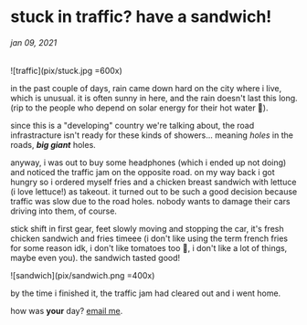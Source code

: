 # stuck in traffic? have a sandwich!

###### jan 09, 2021

![traffic](pix/stuck.jpg =600x)

in the past couple of days, rain came down hard on the city where i live, which is unusual. it is often sunny in here, and the rain doesn't last this long. (rip to the people who depend on solar energy for their hot water 🤦).

since this is a "developing" country we're talking about, the road infrastracture isn't ready for these kinds of showers... meaning *holes* in the roads, ***big giant*** holes.

anyway, i was out to buy some headphones (which i ended up not doing) and noticed the traffic jam on the opposite road. on my way back i got hungry so i ordered myself fries and a chicken breast sandwich with lettuce (i love lettuce!) as takeout. it turned out to be such a good decision because traffic was slow due to the road holes. nobody wants to damage their cars driving into them, of course.

stick shift in first gear, feet slowly moving and stopping the car, it's fresh chicken sandwich and fries timeee (i don't like using the term french fries for some reason idk, i don't like tomatoes too 🤮, i don't like a lot of things, maybe even you). the sandwich tasted good!

![sandwich](pix/sandwich.png =400x)

by the time i finished it, the traffic jam had cleared out and i went home.

how was **your** day? [email me](mailto:hamid@hamidout.xyz).
